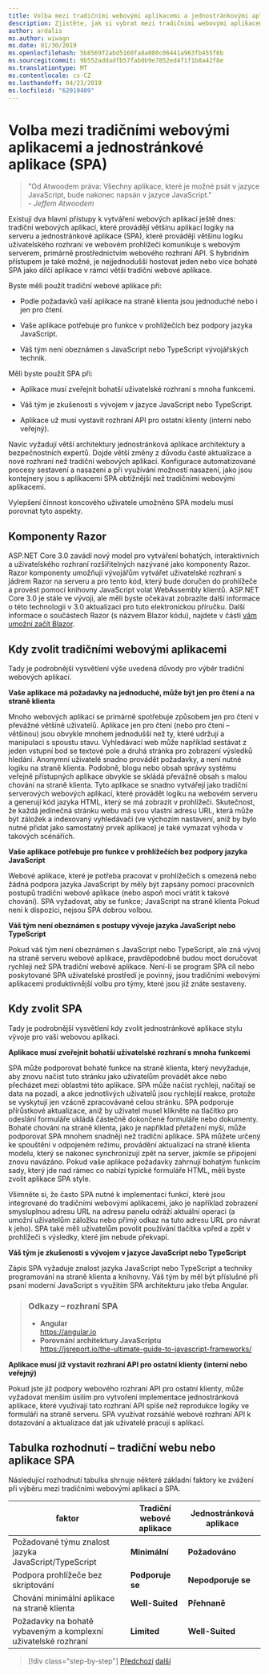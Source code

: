 ```yaml
---
title: Volba mezi tradičními webovými aplikacemi a jednostránkovými aplikacemi
description: Zjistěte, jak si vybrat mezi tradičními webovými aplikacemi a jednostránkové aplikace (SPA) při vytváření webových aplikací.
author: ardalis
ms.author: wiwagn
ms.date: 01/30/2019
ms.openlocfilehash: 5b8569f2abd5160fa8a080c06441a963fb455f6b
ms.sourcegitcommit: 9b552addadfb57fab0b9e7852ed4f1f1b8a42f8e
ms.translationtype: MT
ms.contentlocale: cs-CZ
ms.lasthandoff: 04/23/2019
ms.locfileid: "62019409"
---
```

# <a name="choose-between-traditional-web-apps-and-single-page-apps-spas"></a>Volba mezi tradičními webovými aplikacemi a jednostránkové aplikace (SPA)

> "Od Atwoodem práva: Všechny aplikace, které je možné psát v jazyce JavaScript, bude nakonec napsán v jazyce JavaScript."  
> _\- Jeffem Atwoodem_

Existují dva hlavní přístupy k vytváření webových aplikací ještě dnes: tradiční webových aplikací, které provádějí většinu aplikací logiky na serveru a jednostránkové aplikace (SPA), které provádějí většinu logiku uživatelského rozhraní ve webovém prohlížeči komunikuje s webovým serverem, primárně prostřednictvím webového rozhraní API. S hybridním přístupem je také možné, je nejjednodušší hostovat jeden nebo více bohaté SPA jako dílčí aplikace v rámci větší tradiční webové aplikace.

Byste měli použít tradiční webové aplikace při:

- Podle požadavků vaší aplikace na straně klienta jsou jednoduché nebo i jen pro čtení.

- Vaše aplikace potřebuje pro funkce v prohlížečích bez podpory jazyka JavaScript.

- Váš tým není obeznámen s JavaScript nebo TypeScript vývojářských technik.

Měli byste použít SPA při:

- Aplikace musí zveřejnit bohatší uživatelské rozhraní s mnoha funkcemi.

- Váš tým je zkušenosti s vývojem v jazyce JavaScript nebo TypeScript.

- Aplikace už musí vystavit rozhraní API pro ostatní klienty (interní nebo veřejný).

Navíc vyžadují větší architektury jednostránková aplikace architektury a bezpečnostních expertů. Dojde větší změny z důvodu časté aktualizace a nové rozhraní než tradiční webových aplikací. Konfigurace automatizované procesy sestavení a nasazení a při využívání možností nasazení, jako jsou kontejnery jsou s aplikacemi SPA obtížnější než tradičními webovými aplikacemi.

Vylepšení činnost koncového uživatele umožněno SPA modelu musí porovnat tyto aspekty.

## <a name="razor-components"></a>Komponenty Razor

ASP.NET Core 3.0 zavádí nový model pro vytváření bohatých, interaktivních a uživatelského rozhraní rozšiřitelných nazývané jako komponenty Razor. Razor komponenty umožňují vývojářům vytvářet uživatelské rozhraní s jádrem Razor na serveru a pro tento kód, který bude doručen do prohlížeče a provést pomocí knihovny JavaScript volat WebAssembly klientů. ASP.NET Core 3.0 je stále ve vývoji, ale měli byste očekávat zobrazíte další informace o této technologii v 3.0 aktualizaci pro tuto elektronickou příručku. Další informace o součástech Razor (s názvem Blazor kódu), najdete v části [vám umožní začít Blazor](https://blazor.net/docs/get-started.html).

## <a name="when-to-choose-traditional-web-apps"></a>Kdy zvolit tradičními webovými aplikacemi

Tady je podrobnější vysvětlení výše uvedená důvody pro výběr tradiční webových aplikací.

**Vaše aplikace má požadavky na jednoduché, může být jen pro čtení a na straně klienta**

Mnoho webových aplikací se primárně spotřebuje způsobem jen pro čtení v převážné většině uživatelů. Aplikace jen pro čtení (nebo pro čtení – většinou) jsou obvykle mnohem jednodušší než ty, které udržují a manipulaci s spoustu stavu. Vyhledávací web může například sestávat z jeden vstupní bod se textové pole a druhá stránka pro zobrazení výsledků hledání. Anonymní uživatelé snadno provádět požadavky, a není nutné logiku na straně klienta. Podobně, blogu nebo obsah správy systému veřejně přístupných aplikace obvykle se skládá převážně obsah s malou chování na straně klienta. Tyto aplikace se snadno vytvářejí jako tradiční serverových webových aplikací, které provádět logiku na webovém serveru a generují kód jazyka HTML, který se má zobrazit v prohlížeči. Skutečnost, že každá jedinečná stránku webu má svou vlastní adresu URL, která může být záložek a indexovaný vyhledávači (ve výchozím nastavení, aniž by bylo nutné přidat jako samostatný prvek aplikace) je také vymazat výhoda v takových scénářích.

**Vaše aplikace potřebuje pro funkce v prohlížečích bez podpory jazyka JavaScript**

Webové aplikace, které je potřeba pracovat v prohlížečích s omezená nebo žádná podpora jazyka JavaScript by měly být zapsány pomocí pracovních postupů tradiční webové aplikace (nebo aspoň moci vrátit k takové chování). SPA vyžadovat, aby se funkce; JavaScript na straně klienta Pokud není k dispozici, nejsou SPA dobrou volbou.

**Váš tým není obeznámen s postupy vývoje jazyka JavaScript nebo TypeScript**

Pokud váš tým není obeznámen s JavaScript nebo TypeScript, ale zná vývoj na straně serveru webové aplikace, pravděpodobně budou moct doručovat rychleji než SPA tradiční webové aplikace. Není-li se program SPA cíl nebo poskytované SPA uživatelské prostředí je povinný, jsou tradičními webovými aplikacemi produktivnější volbu pro týmy, které jsou již znáte sestaveny.

## <a name="when-to-choose-spas"></a>Kdy zvolit SPA

Tady je podrobnější vysvětlení kdy zvolit jednostránkové aplikace stylu vývoje pro vaši webovou aplikaci.

**Aplikace musí zveřejnit bohatší uživatelské rozhraní s mnoha funkcemi**

SPA může podporovat bohaté funkce na straně klienta, který nevyžaduje, aby znovu načíst tuto stránku jako uživatelům provádět akce nebo přecházet mezi oblastmi této aplikace. SPA může načíst rychleji, načítají se data na pozadí, a akce jednotlivých uživatelů jsou rychlejší reakce, protože se vyskytují jen vzácně zpracovávané celou stránku. SPA podporuje přírůstkové aktualizace, aniž by uživatel musel klikněte na tlačítko pro odeslání formuláře ukládá částečně dokončené formuláře nebo dokumenty. Bohaté chování na straně klienta, jako je například přetažení myší, může podporovat SPA mnohem snadněji než tradiční aplikace. SPA můžete určený ke spouštění v odpojeném režimu, provádění aktualizací na straně klienta modelu, který se nakonec synchronizují zpět na server, jakmile se připojení znovu navázáno. Pokud vaše aplikace požadavky zahrnují bohatým funkcím sady, který jde nad rámec co nabízí typické formuláře HTML, měli byste zvolit aplikace SPA style.

Všimněte si, že často SPA nutné k implementaci funkcí, které jsou integrované do tradičními webovými aplikacemi, jako je například zobrazení smysluplnou adresu URL na adresu panelu odráží aktuální operaci (a umožní uživatelům záložku nebo přímý odkaz na tuto adresu URL pro návrat k jeho). SPA také měli uživatelům povolit používání tlačítka vpřed a zpět v prohlížeči s výsledky, které jim nebude překvapí.

**Váš tým je zkušenosti s vývojem v jazyce JavaScript nebo TypeScript**

Zápis SPA vyžaduje znalost jazyka JavaScript nebo TypeScript a techniky programování na straně klienta a knihovny. Váš tým by měl být příslušné při psaní moderní JavaScript s využitím SPA architekturu jako třeba Angular.

> ### <a name="references--spa-frameworks"></a>Odkazy – rozhraní SPA
>
> - **Angular**  
>   <https://angular.io>
> - **Porovnání architektury JavaScriptu**  
>   <https://jsreport.io/the-ultimate-guide-to-javascript-frameworks/>

**Aplikace musí již vystavit rozhraní API pro ostatní klienty (interní nebo veřejný)**

Pokud jste již podpory webového rozhraní API pro ostatní klienty, může vyžadovat menším úsilím pro vytvoření implementace jednostránková aplikace, které využívají tato rozhraní API spíše než reprodukce logiky ve formuláři na straně serveru. SPA využívat rozsáhlé webové rozhraní API k dotazování a aktualizace dat jak uživatelé pracují s aplikací.

## <a name="decision-table--traditional-web-or-spa"></a>Tabulka rozhodnutí – tradiční webu nebo aplikace SPA

Následující rozhodnutí tabulka shrnuje některé základní faktory ke zvážení při výběru mezi tradičními webovými aplikací a SPA.

| **faktor**                                           | **Tradiční webové aplikace** | **Jednostránková aplikace** |
| ---------------------------------------------------- | ----------------------- | --------------------------- |
| Požadované týmu znalost jazyka JavaScript/TypeScript | **Minimální**             | **Požadováno**                |
| Podpora prohlížeče bez skriptování                   | **Podporuje se**           | **Nepodporuje se**           |
| Chování minimální aplikace na straně klienta             | **Well-Suited**         | **Přehnaně**                |
| Požadavky na bohatě vybaveným a komplexní uživatelské rozhraní            | **Limited**             | **Well-Suited**             |

>[!div class="step-by-step"]
>[Předchozí](modern-web-applications-characteristics.md)
>[další](architectural-principles.md)
